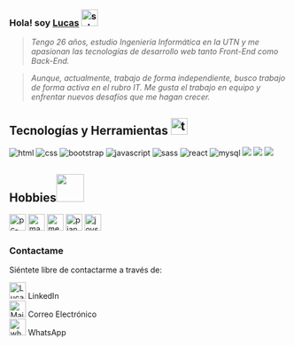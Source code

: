 
### Hola! soy [Lucas](https://www.linkedin.com/in/lucas-jorge-garcia/) <img src="https://cdn-icons-png.flaticon.com/512/2866/2866050.png" alt="salud-mano" width="30px">

> <i>Tengo 26 años, estudio Ingeniería Informática en la UTN y me apasionan las tecnologías de desarrollo web tanto Front-End como Back-End. </i>


> <i>Aunque, actualmente, trabajo de forma independiente, busco trabajo de forma activa en el rubro IT. Me gusta el trabajo en equipo y enfrentar nuevos desafíos que me hagan crecer.</i>


<h2>Tecnologías y Herramientas <img src="https://cdn-icons-png.flaticon.com/512/3079/3079331.png" alt="tecnologías" width="30px"></h2>

<img src = "https://img.shields.io/badge/-HTML5-E34F26?style=flat&logo=html5&logoColor=white" alt="html"> <img src="https://img.shields.io/badge/-CSS3-1572B6?style=flat&logo=css3&logoColor=white" alt="css"> <img src="https://img.shields.io/badge/-Bootstrap-563D7C?style=flat&logo=bootstrap&logoColor=white" alt="bootstrap"> <img src="https://img.shields.io/badge/-JavaScript-eed718?style=flat&logo=javascript&logoColor=ffffff" alt ="javascript"> <img src="https://img.shields.io/badge/-Sass-cc6699?style=flat&logo=sass&logoColor=ffffff" alt="sass"> <img src="https://img.shields.io/badge/-React-000000?style=flat&logo=react&logoColor=00c8ff" alt="react"> <img src="https://img.shields.io/badge/-MySQL-F29111?style=flat&logo=mysql&logoColor=FFFFFF" alt="mysql"> <img src="http://img.shields.io/badge/-Git-F1502F?style=flat&logo=git&logoColor=FFFFFF"> <img src="http://img.shields.io/badge/-Github-000000?style=flat&logo=github&logoColor=FFFFFF"> 
<img src="http://img.shields.io/badge/-VS%20Code-007ACC?style=flat&logo=visual%20studio%20code&logoColor=white">



<h2> Hobbies<img src="https://cdn-icons-png.flaticon.com/512/9062/9062413.png" width="50px"></h2>

<img src="https://cdn-icons-png.flaticon.com/512/1903/1903496.png" alt="pc-code" width="30px"> <img src="https://cdn-icons-png.flaticon.com/512/5963/5963166.png" alt="mancuerna" width="30px"> <img src="https://cdn-icons-png.flaticon.com/512/2906/2906496.png" alt="meditar" width="30px"> <img src="https://cdn-icons-png.flaticon.com/512/527/527133.png" alt="piano" width="30px"> <img src="https://cdn-icons-png.flaticon.com/512/1474/1474229.png" alt="joystick" width="30px"> 


### Contactame
<p>Siéntete libre de contactarme a través de:</p> 
                                                
[<img alt="Lucas García | Linkedin" width="30px" src="https://github.com/TheDudeThatCode/TheDudeThatCode/blob/master/Assets/Linkedin.svg"/>](https://www.linkedin.com/in/lucas-jorge-garcia/) LinkedIn 
<br/>
[<img alt="Mail To Lucas" width="30px" src="https://github.com/TheDudeThatCode/TheDudeThatCode/blob/master/Assets/Gmail.svg">](mailto:garcialj97@gmail.com) Correo Electrónico
<br/>
[<img src="https://cdn-icons-png.flaticon.com/512/1384/1384055.png" alt="whatsapp" width="30px">](https://api.whatsapp.com/send?phone=5491127280514&text=Hola%20Lucas!) WhatsApp

